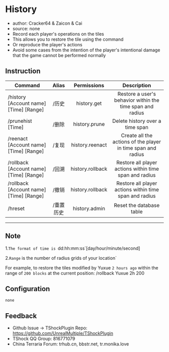 # History

- author: Cracker64 & Zaicon & Cai
- source: none
- Record each player's operations on the tiles
- This allows you to restore the tile using the command
- Or reproduce the player's actions
- Avoid some cases from the intention of the player's intentional damage that the game cannot be performed normally

## Instruction

| Command                        |  Alias   |        Permissions        |          Description          |
|---------------------------|:-----:|:----------------:|:--------------------:|
| /history [Account name] [Time] [Range]  |  /历史  |   history.get    |  Restore a user's behavior within the time span and radius   |
| /prunehist [Time]           |  /删除  |  history.prune   |   Delete history over a time span    |
| /reenact [Account name] [Time] [Range]  |  /复现  | history.reenact  | Create all the actions of the player in time span and radius |
| /rollback [Account name] [Time] [Range] |  /回溯  | history.rollback |  Restore all player actions within time span and radius  |
| /rollback [Account name] [Time] [Range] |  /撤销  | history.rollback |  Restore all player actions within time span and radius  |
| /hreset                   | /重置历史 |  history.admin   |        Reset the database table        |

---
Note
---
1.`The format of time is `dd:hh:mm:ss`[day/hour/minute/second]    
  
2.`Range` is the number of radius grids of your location`    

For example, to restore the tiles modified by Yuxue `2 hours ago` within the range of `200 blocks` at the current position: /rollback Yuxue 2h 200    

## Configuration

```json5
none
```

## Feedback
- Github Issue -> TShockPlugin Repo: https://github.com/UnrealMultiple/TShockPlugin
- TShock QQ Group: 816771079
- China Terraria Forum: trhub.cn, bbstr.net, tr.monika.love
